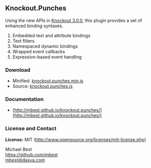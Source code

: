 ## Knockout.Punches

Using the new APIs in [Knockout 3.0.0](https://github.com/knockout/knockout/releases/tag/v3.0.0beta), this plugin provides a set of enhanced binding syntaxes.

1. Embedded text and attribute bindings
2. Text filters
3. Namespaced dynamic bindings
4. Wrapped event callbacks
5. Expression-based event handling

### Download

- Minified: [knockout.punches.min.js](http://mbest.github.io/knockout.punches/knockout.punches.min.js)
- Source: [knockout.punches.js](http://mbest.github.io/knockout.punches/knockout.punches.js)

### Documentation

- [http://mbest.github.io/knockout.punches/](http://mbest.github.io/knockout.punches/)

### License and Contact

**License:** MIT (http://www.opensource.org/licenses/mit-license.php)

Michael Best<br>
https://github.com/mbest<br>
mbest@dasya.com
